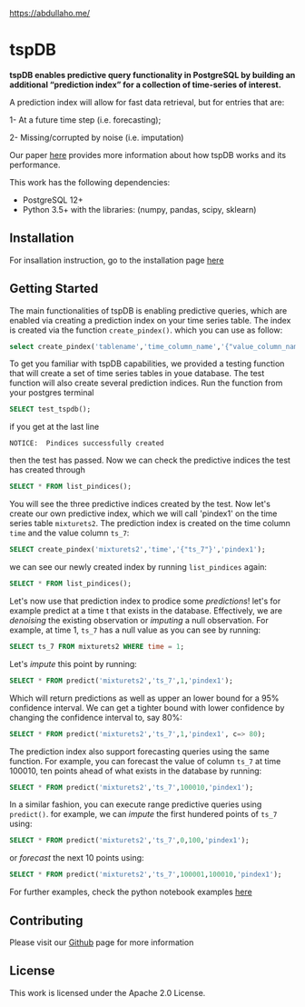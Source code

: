https://abdullaho.me/
# tspDB
**tspDB enables predictive query functionality in PostgreSQL by building an additional “prediction index” for a collection of time-series of interest.**

A prediction index will allow for fast data retrieval, but for entries that are:

1- At a future time step (i.e. forecasting);

2- Missing/corrupted by noise (i.e. imputation)


Our paper [here](https://arxiv.org/abs/1903.07097) provides more information about how tspDB works and its performance.  


This work has the following dependencies:

- PostgreSQL 12+
- Python 3.5+ with the libraries: (numpy, pandas, scipy, sklearn)
 

## Installation

For insallation instruction, go to the installation page [here](https://github.com/AbdullahO/tspdb/blob/master/installation.md)

## Getting Started
The main functionalities of tspDB is enabling predictive queries, which are enabled via creating a prediction index on your time series table.
The index is created via the function `create_pindex()`. which you can use as follow:

``` sql
select create_pindex('tablename','time_column_name','{"value_column_name"}','index_name')
``` 
To get you familiar with tspDB capabilities, we provided a testing function that will create a set of time series tables in youe database. The test function will also create several prediction indices. Run the function from your postgres terminal
```sql
SELECT test_tspdb();
```
if you get at the last line
```
NOTICE:  Pindices successfully created
```
then the test has passed. Now we can check the predictive indices the test has created through

```sql
SELECT * FROM list_pindices();
```

You will see the three predictive indices created by the test. Now let's create our own predictive index, which we will call 'pindex1' on the time series table `mixturets2`. The prediction index is created on the time column `time` and the value column `ts_7`:
```sql
SELECT create_pindex('mixturets2','time','{"ts_7"}','pindex1');
```
we can see our newly created index by running `list_pindices` again:
```sql
SELECT * FROM list_pindices();
```

Let's now use that prediction index to prodice some *predictions*! let's for example predict at a time t that exists in the database. Effectively, we are *denoising* the existing observation or *imputing* a null observation. For example, at time 1, `ts_7` has a null value as  you can see by running:
```sql
SELECT ts_7 FROM mixturets2 WHERE time = 1;
```
Let's *impute* this point by running:
```sql
SELECT * FROM predict('mixturets2','ts_7',1,'pindex1');
```
Which will return predictions as well as upper an lower bound for a 95% confidence interval. We can get a tighter bound with lower confidence by changing the confidence interval to, say 80%: 
```sql
SELECT * FROM predict('mixturets2','ts_7',1,'pindex1', c=> 80);
```
The prediction index also support forecasting queries using the same function. For example, you can forecast the value of column `ts_7` at time 100010, ten points ahead of what exists in the database by running:
```sql
SELECT * FROM predict('mixturets2','ts_7',100010,'pindex1');
```
In a similar fashion, you can execute range predictive queries using `predict()`. for example, we can *impute* the first hundered points of `ts_7` using:

```sql
SELECT * FROM predict('mixturets2','ts_7',0,100,'pindex1');
```

or *forecast* the next 10 points using:

```sql
SELECT * FROM predict('mixturets2','ts_7',100001,100010,'pindex1');
```

For further examples, check the python notebook examples  [here](https://github.com/AbdullahO/tspdb/blob/master\notebook_examples)

## Contributing 
Please visit our [Github](https://github.com/AbdullahO/tspdb/blob/master/CONTRIBUTING.md) page for more information 
## License 
This work is licensed under the Apache 2.0 License. 
